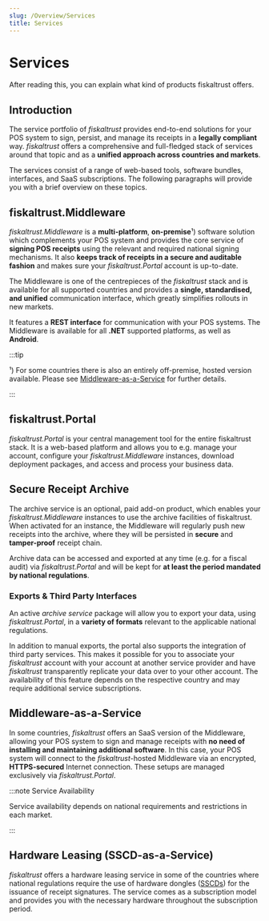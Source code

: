 ```yaml
---
slug: /Overview/Services
title: Services
---
```

# Services

After reading this, you can explain what kind of products fiskaltrust offers.



## Introduction

The service portfolio of *fiskaltrust* provides end-to-end solutions for your POS system to sign, persist, and manage its receipts in a **legally compliant** way. *fiskaltrust* offers a comprehensive and full-fledged stack of services around that topic and as a **unified approach across countries and markets**.

The services consist of a range of web-based tools, software bundles, interfaces, and SaaS subscriptions. The following paragraphs will provide you with a brief overview on these topics.



## fiskaltrust.Middleware

*fiskaltrust.Middleware* is a **multi-platform**, **on-premise**¹) software solution which complements your POS system and provides the core service of **signing POS receipts** using the relevant and required national signing mechanisms. It also **keeps track of receipts in a secure and auditable fashion** and makes sure your *fiskaltrust.Portal* account is up-to-date.

The Middleware is one of the centrepieces of the *fiskaltrust* stack and is available for all supported countries and provides a **single, standardised, and unified** communication interface, which greatly simplifies rollouts in new markets.

It features a **REST interface** for communication with your POS systems. The Middleware is available for all **.NET** supported platforms, as well as **Android**.

:::tip

¹) For some countries there is also an entirely off-premise, hosted version available. Please see [Middleware-as-a-Service](#middleware-as-a-service) for further details.

:::



## fiskaltrust.Portal

*fiskaltrust.Portal* is your central management tool for the entire fiskaltrust stack. It is a web-based platform and allows you to e.g. manage your account, configure your *fiskaltrust.Middleware* instances, download deployment packages, and access and process your business data.



## Secure Receipt Archive

The archive service is an optional, paid add-on product, which enables your *fiskaltrust.Middleware* instances to use the archive facilities of fiskaltrust. When activated for an instance, the Middleware will regularly push new receipts into the archive, where they will be persisted in **secure** and **tamper-proof** receipt chain.

Archive data can be accessed and exported at any time (e.g. for a fiscal audit) via *fiskaltrust.Portal* and will be kept for **at least the period mandated by national regulations**.

### Exports & Third Party Interfaces

An active *archive service* package will allow you to export your data, using *fiskaltrust.Portal*, in a **variety of formats** relevant to the applicable national regulations.

In addition to manual exports, the portal also supports the integration of third party services. This makes it possible for you to associate your *fiskaltrust* account with your account at another service provider and have *fiskaltrust* transparently replicate your data over to your other account. The availability of this feature depends on the respective country and may require additional service subscriptions.



## Middleware-as-a-Service

In some countries, *fiskaltrust* offers an SaaS version of the Middleware, allowing your POS system to sign and manage receipts with **no need of installing and maintaining additional software**. In this case, your POS system will connect to the *fiskaltrust*-hosted Middleware via an encrypted, **HTTPS-secured** Internet connection. These setups are managed exclusively via *fiskaltrust.Portal*.

:::note Service Availability

Service availability depends on national requirements and restrictions in each market.

:::



## Hardware Leasing (SSCD-as-a-Service)

*fiskaltrust* offers a hardware leasing service in some of the countries where national regulations require the use of hardware dongles ([SSCDs](https://en.wikipedia.org/wiki/Secure_signature_creation_device)) for the issuance of receipt signatures. The service comes as a subscription model and provides you with the necessary hardware throughout the subscription period.